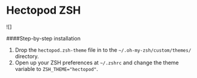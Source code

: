 # Hectopod ZSH

![]

####Step-by-step installation
1. Drop the `hectopod.zsh-theme` file in to the `~/.oh-my-zsh/custom/themes/` directory.
2. Open up your ZSH preferences at `~/.zshrc` and change the theme variable to `ZSH_THEME="hectopod"`.
